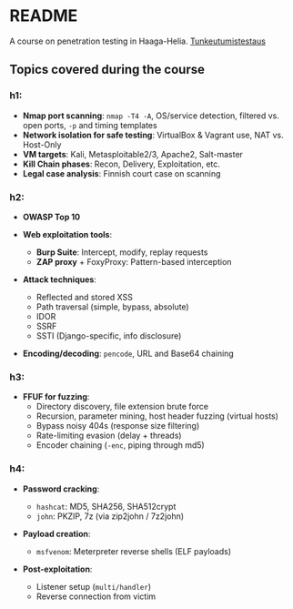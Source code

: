 # README
A course on penetration testing in Haaga-Helia. [Tunkeutumistestaus](https://terokarvinen.com/tunkeutumistestaus/)

## Topics covered during the course
### h1:

* **Nmap port scanning**: `nmap -T4 -A`, OS/service detection, filtered vs. open ports, `-p` and timing templates
* **Network isolation for safe testing**: VirtualBox & Vagrant use, NAT vs. Host-Only
* **VM targets**: Kali, Metasploitable2/3, Apache2, Salt-master
* **Kill Chain phases**: Recon, Delivery, Exploitation, etc.
* **Legal case analysis**: Finnish court case on scanning

### h2:

* **OWASP Top 10**

* **Web exploitation tools**:
  * **Burp Suite**: Intercept, modify, replay requests
  * **ZAP proxy** + FoxyProxy: Pattern-based interception

* **Attack techniques**:
  * Reflected and stored XSS
  * Path traversal (simple, bypass, absolute)
  * IDOR
  * SSRF
  * SSTI (Django-specific, info disclosure)

* **Encoding/decoding**: `pencode`, URL and Base64 chaining

### h3:

* **FFUF for fuzzing**:
  * Directory discovery, file extension brute force
  * Recursion, parameter mining, host header fuzzing (virtual hosts)
  * Bypass noisy 404s (response size filtering)
  * Rate-limiting evasion (delay + threads)
  * Encoder chaining (`-enc`, piping through md5)

### h4:

* **Password cracking**:
  * `hashcat`: MD5, SHA256, SHA512crypt
  * `john`: PKZIP, 7z (via zip2john / 7z2john)

* **Payload creation**:
  * `msfvenom`: Meterpreter reverse shells (ELF payloads)

* **Post-exploitation**:
  * Listener setup (`multi/handler`)
  * Reverse connection from victim

